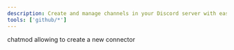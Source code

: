 ```yaml
---
description: Create and manage channels in your Discord server with ease.
tools: ['github/*']
---
```


chatmod allowing to create a new connector

